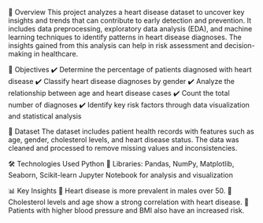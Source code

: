 📌 Overview 
This project analyzes a heart disease dataset to uncover key insights and trends that can contribute to early detection and prevention. It includes data preprocessing, exploratory data analysis (EDA), and machine learning techniques to identify patterns in heart disease diagnoses. The insights gained from this analysis can help in risk assessment and decision-making in healthcare.

🎯 Objectives
✔️ Determine the percentage of patients diagnosed with heart disease
✔️ Classify heart disease diagnoses by gender
✔️ Analyze the relationship between age and heart disease cases
✔️ Count the total number of diagnoses
✔️ Identify key risk factors through data visualization and statistical analysis

📂 Dataset
The dataset includes patient health records with features such as age, gender, cholesterol levels, and heart disease status.
The data was cleaned and processed to remove missing values and inconsistencies.

🛠 Technologies Used
Python 🐍
Libraries: Pandas, NumPy, Matplotlib, Seaborn, Scikit-learn
Jupyter Notebook for analysis and visualization

📊 Key Insights
🔹 Heart disease is more prevalent in males over 50.
🔹 Cholesterol levels and age show a strong correlation with heart disease.
🔹 Patients with higher blood pressure and BMI also have an increased risk.
